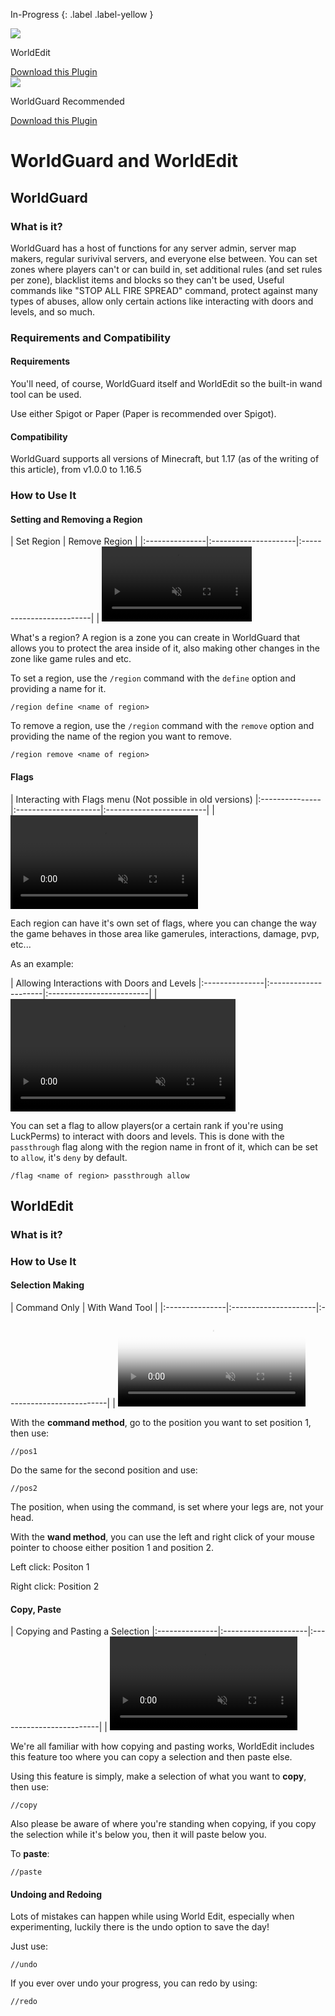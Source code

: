 <!-- ---
layout: post
title:  "WorldGuard and WorldEdit"
categories: Minecraft
icon: <i class="fa-duotone fa-puzzle"></i>
permalink: /minecraft/plugins/worldguard-and-worldedit/
tags: minecraft edit paint brush structure wand protect guard restrict area region define 
--- -->

In-Progress
{: .label .label-yellow }



<div class="install-plugin">
    <img src="https://enginehub.org/static/worldedit-logo.a212455e.svg">
    <p>WorldEdit</p>
    <a href="https://enginehub.org/worldedit/">Download this Plugin</a>
</div>

<div class="install-plugin">
    <img src="https://enginehub.org/static/worldguard-logo.7ceabec8.svg">
    <p>WorldGuard <span class="label label-green" id="plugin-recommend">Recommended</span></p>
    <a href="https://enginehub.org/worldguard/">Download this Plugin</a>
</div>

# WorldGuard and WorldEdit
## WorldGuard
### What is it?
WorldGuard has a host of functions for any server admin, server map makers, regular surivival servers, and everyone else between. You can set zones where players can't or can build in, set additional rules (and set rules per zone), blacklist items and blocks so they can't be used, Useful commands like "STOP ALL FIRE SPREAD" command, protect against many types of abuses, allow only certain actions like interacting with doors and levels, and so much.

### Requirements and Compatibility
#### Requirements
You'll need, of course, WorldGuard itself and WorldEdit so the built-in wand tool can be used.

Use either Spigot or Paper (Paper is recommended over Spigot).

#### Compatibility
WorldGuard supports all versions of Minecraft, but 1.17 (as of the writing of this article), from v1.0.0 to 1.16.5

### How to Use It
#### Setting and Removing a Region
<!-- Leave the two lines below commented in, for whatever reason, the other chat below won't work without it, yes I know it's weird. -->
<!-- | Preview        | Color Code                                      | -->
<!-- |:---------------|:---------------------|:-------------------------| -->

| Set Region | Remove Region      |
|:---------------|:---------------------|:-------------------------|
| <video style="height: 120px; object-fit: cover; object-position: top;" src="https://help.falixnodes.net/assets/videos/worldguard/wg-define.webm" controls muted> | <video style="height: 120px; object-fit: cover; object-position: top;" src="https://help.falixnodes.net/assets/videos/worldguard/wg-remove.webm" controls muted>

What's a region? A region is a zone you can create in WorldGuard that allows you to protect the area inside of it, also making other changes in the zone like game rules and etc.

To set a region, use the `/region` command with the `define` option and providing a name for it.
```
/region define <name of region>
```

To remove a region, use the `/region` command with the `remove` option and providing the name of the region you want to remove.
```
/region remove <name of region>
```

#### Flags
<!-- Leave the two lines below commented in, for whatever reason, the other chat below won't work without it, yes I know it's weird. -->
<!-- | Preview        | Color Code                                      | -->
<!-- |:---------------|:---------------------|:-------------------------| -->

| Interacting with Flags menu (Not possible in old versions)
|:---------------|:---------------------|:-------------------------|
| <video src="https://help.falixnodes.net/assets/videos/worldguard/flags-wg.webm" controls muted>

Each region can have it's own set of flags, where you can change the way the game behaves in those area like gamerules, interactions, damage, pvp, etc...

As an example:
<!-- Leave the two lines below commented in, for whatever reason, the other chat below won't work without it, yes I know it's weird. -->
<!-- | Preview        | Color Code                                      | -->
<!-- |:---------------|:---------------------|:-------------------------| -->

| Allowing Interactions with Doors and Levels 
|:---------------|:---------------------|:-------------------------|
| <video style="height: 180px; object-fit: cover; object-position: top;" src="https://help.falixnodes.net/assets/videos/worldguard/wg-allow-passthrough.webm" controls muted>

You can set a flag to allow players(or a certain rank if you're using LuckPerms) to interact with doors and levels. This is done with the `passthrough` flag along with the region name in front of it, which can be set to `allow`, it's `deny` by default.

```
/flag <name of region> passthrough allow
```


## WorldEdit
### What is it?

### How to Use It
#### Selection Making
<!-- Leave the two lines below commented in, for whatever reason, the other chat below won't work without it, yes I know it's weird. -->
<!-- | Preview        | Color Code                                      | -->
<!-- |:---------------|:---------------------|:-------------------------| -->

| Command Only | With Wand Tool         |
|:---------------|:---------------------|:-------------------------|
| <video poster="https://i.imgur.com/LV1ErEr.png" src="https://help.falixnodes.net/assets/videos/worldedit/pos-we.webm" controls muted> | <video poster="https://i.imgur.com/WRKUTv7.png" src="https://help.falixnodes.net/assets/videos/worldedit/pos-we-wand.webm" controls muted>

With the **command method**, go to the position you want to set position 1, then use:
```
//pos1
```
Do the same for the second position and use:
```
//pos2
```
The position, when using the command, is set where your legs are, not your head.

With the **wand method**, you can use the left and right click of your mouse pointer to choose either position 1 and position 2.

Left click: Positon 1

Right click: Position 2

#### Copy, Paste
<!-- Leave the two lines below commented in, for whatever reason, the other chat below won't work without it, yes I know it's weird. -->
<!-- | Preview        | Color Code                                      | -->
<!-- |:---------------|:---------------------|:-------------------------| -->

| Copying and Pasting a Selection
|:---------------|:---------------------|:-------------------------|
| <video src="https://help.falixnodes.net/assets/videos/worldguard/copy-paste.webm" controls muted>

We're all familiar with how copying and pasting works, WorldEdit includes this feature too where you can copy a selection and then paste else.

Using this feature is simply, make a selection of what you want to **copy**, then use:
```
//copy
```

Also please be aware of where you're standing when copying, if you copy the selection while it's below you, then it will paste below you.

To **paste**:
```
//paste
```

#### Undoing and Redoing
Lots of mistakes can happen while using World Edit, especially when experimenting, luckily there is the undo option to save the day!

Just use:
```
//undo
```

If you ever over undo your progress, you can redo by using:
```
//redo
```
